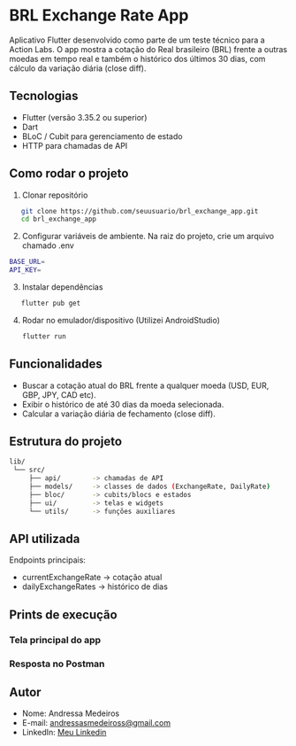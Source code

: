 # BRL Exchange Rate App
Aplicativo Flutter desenvolvido como parte de um teste técnico para a Action Labs. O app mostra a cotação do Real brasileiro (BRL) frente a outras moedas em tempo real e também o histórico dos últimos 30 dias, com cálculo da variação diária (close diff).

## Tecnologias
- Flutter (versão 3.35.2 ou superior)
- Dart
- BLoC / Cubit para gerenciamento de estado
- HTTP para chamadas de API

## Como rodar o projeto
1. Clonar repositório
```bash
   git clone https://github.com/seuusuario/brl_exchange_app.git  
   cd brl_exchange_app
   ```
2. Configurar variáveis de ambiente. Na raiz do projeto, crie um arquivo chamado .env
```bash
BASE_URL=
API_KEY=
```

3. Instalar dependências
```bash
   flutter pub get
   ```  

4. Rodar no emulador/dispositivo (Utilizei AndroidStudio)
   ```bash
   flutter run
   ```  

## Funcionalidades
- Buscar a cotação atual do BRL frente a qualquer moeda (USD, EUR, GBP, JPY, CAD etc).
- Exibir o histórico de até 30 dias da moeda selecionada.
- Calcular a variação diária de fechamento (close diff).

## Estrutura do projeto
```bash
lib/  
 └── src/  
     ├── api/        -> chamadas de API  
     ├── models/     -> classes de dados (ExchangeRate, DailyRate)  
     ├── bloc/       -> cubits/blocs e estados  
     ├── ui/         -> telas e widgets  
     └── utils/      -> funções auxiliares
```

## API utilizada 
Endpoints principais:  
- currentExchangeRate → cotação atual  
- dailyExchangeRates → histórico de dias  


## Prints de execução
### Tela principal do app


  
### Resposta no Postman



## Autor
- Nome: Andressa Medeiros
- E-mail: andressasmedeiross@gmail.com  
- LinkedIn: [Meu Linkedin](https://www.linkedin.com/in/andressasmedeiros/)

